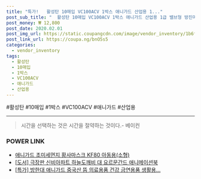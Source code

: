 ```yaml
--- 
title: "특가!   활성탄 10매입 VC100ACV 1박스 애니가드 산업용 1..." 
post_sub_title: "  활성탄 10매입 VC100ACV 1박스 애니가드 산업용 1급 밸브형 방진마스크" 
post_money: ₩ 12,800 
post_date: 2020.02.01 
post_img_url: https://static.coupangcdn.com/image/vendor_inventory/1b6f/d49481fca0781a8d7485ff6213e10523f83d10b5c3e85a3a143d60b48aa1.jpg 
post_link_url: https://coupa.ng/bnO5s5 
categories: 
  - vendor_inventory 
tags: 
  - 활성탄 
  - 10매입 
  - 1박스 
  - VC100ACV 
  - 애니가드 
  - 산업용 
--- 
```

  #활성탄 #10매입 #1박스 #VC100ACV #애니가드 #산업용 
<hr> 

> 시간을 선택하는 것은 시간을 절약하는 것이다.- 베이컨 


### POWER LINK

* <a href="https://blog.naver.com/santokki14/221787696495" target="_blank">애니가드 초미세먼지 황사마스크 KF80 아동용(소형)</a>
* <a href="https://blog.naver.com/fasyy4321/221776391991" target="_blank">[도서] 극장판 신비아파트 하늘도깨비 대 요르문간드 애니메이션북</a>
* <a href="https://blog.naver.com/an0733/221792620859" target="_blank">[특가] 방한대 애니가드 중국산 뜸 의료용품 건강 금연용품 생활용...</a>
